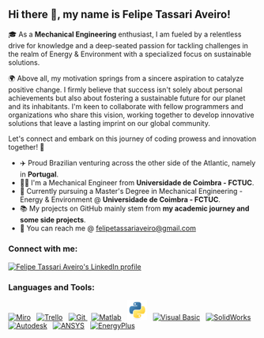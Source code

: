 ## Hi there 👋, my name is Felipe Tassari Aveiro!

<!--
**felipe-aveiro/felipe-aveiro** is a ✨ _special_ ✨ repository because its `README.md` (this file) appears on your GitHub profile.

Here are some ideas to get you started:

- 🔭 I’m currently working on ...
- 🌱 I’m currently learning ...
- 👯 I’m looking to collaborate on ...
- 🤔 I’m looking for help with ...
- 💬 Ask me about ...
- 📫 How to reach me: ...
- 😄 Pronouns: ...
- ⚡ Fun fact: ...
-->

🎓 As a **Mechanical Engineering** enthusiast, I am fueled by a relentless drive for knowledge and a deep-seated passion for tackling challenges in the realm of Energy & Environment with a specialized focus on sustainable solutions.

🌍 Above all, my motivation springs from a sincere aspiration to catalyze positive change. I firmly believe that success isn't solely about personal achievements but also about fostering a sustainable future for our planet and its inhabitants. I'm keen to collaborate with fellow programmers and organizations who share this vision, working together to develop innovative solutions that leave a lasting imprint on our global community.

Let's connect and embark on this journey of coding prowess and innovation together! 🚀

<ul>
  <li> ✈️ Proud Brazilian venturing across the other side of the Atlantic, namely in <b>Portugal</b>.</li>
  <li> 👨‍🎓 I'm a Mechanical Engineer from <b>Universidade de Coimbra - FCTUC</b>.</li>
  <li> 📌 Currently pursuing a Master's Degree in Mechanical Engineering - Energy & Environment @ <b>Universidade de Coimbra - FCTUC</b>.</li>
  <li> 📚 My projects on GitHub mainly stem from <b>my academic journey and some side projects</b>.</li>
  <li> 📨 You can reach me @ <a href="mailto:felipetassariaveiro@gmail.com">felipetassariaveiro@gmail.com</a></li>
</ul>

### Connect with me:
<p align="left">
<a href="https://www.linkedin.com/in/felipe-tassari-aveiro-3aa142209/" target="_blank">
  <img align="center" src="https://raw.githubusercontent.com/rahuldkjain/github-profile-readme-generator/master/src/images/icons/Social/linked-in-alt.svg" alt="Felipe Tassari Aveiro's LinkedIn profile" height="30" width="40">
</a>
  
### Languages and Tools:
<p align="left">
  
  <a href="https://miro.com/" target="_blank" rel="noreferrer noopener"> <img src="https://vectorwiki.com/images/cp1qJ__miro.svg" alt="Miro" width="40" height="40"></a> &nbsp;
  <a href="https://trello.com/" target="_blank" rel="noreferrer noopener"> <img src="https://vectorwiki.com/images/5XkbU__trello.svg" alt="Trello" width="40" height="40"></a> &nbsp;
  <a href="https://git-scm.com/" target="_blank" rel="noreferrer noopener"> <img src="https://www.vectorlogo.zone/logos/git-scm/git-scm-icon.svg" alt="Git" width="40" height="40"> </a> &nbsp;
  <a href="https://www.mathworks.com/" target="_blank" rel="noreferrer noopener"> <img src="https://upload.wikimedia.org/wikipedia/commons/2/21/Matlab_Logo.png" alt="Matlab" width="40" height="40"></a> &nbsp;
  <a href="https://www.python.org" target="_blank" rel="noreferrer noopener"> <img src="https://raw.githubusercontent.com/devicons/devicon/master/icons/python/python-original.svg" alt="Python" width="40" height="40"></a> &nbsp;
  <a href="https://visualstudio.microsoft.com/" target="_blank" rel="noreferrer noopener"> <img src="https://cdn-icons-png.flaticon.com/512/5968/5968389.png" alt="Visual Basic" width="40" height="40"></a> &nbsp;
  <a href="https://www.solidworks.com/" target="_blank" rel="noreferrer noopener"> <img src="https://vectorwiki.com/images/IHdDb__solidworks-logo.svg" alt="SolidWorks" width="120" height="40"></a> &nbsp;
  <a href="https://www.autodesk.com/" target="_blank" rel="noreferrer noopener"> <img src="https://www.logo-designer.co/storage/2021/09/2021-autodesk-new-logo-design.png" alt="Autodesk" width="50" height="40"></a> &nbsp;
  <a href="https://www.ansys.com/" target="_blank" rel="noreferrer noopener"> <img src="https://upload.wikimedia.org/wikipedia/commons/e/e5/ANSYS_logo.png" alt="ANSYS" width="120" height="40"></a> &nbsp;
  <a href="https://energyplus.net/" target="_blank" rel="noreferrer noopener"> <img src="https://www.buildinggreen.com/sites/default/files/articles/Energyplus.gif" alt="EnergyPlus" width="79.5" height="52.5">
</p>
